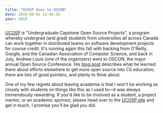 ```yaml
---
title: "UCOSP Goes to OSCON"
date: 2010-08-05 15:46:26
year: 2010
---
```

<a href="http://ucosp.ca/">UCOSP</a> is "Undergraduate Capstone Open Source Projects", a program whereby undergrad (and grad) students from universities all across Canada can work together in distributed teams on software development projects for course credit. It's running again this fall with backing from O'Reilly, Google, and the Canadian Association of Computer Science, and back in July, Andrew Louis (one of the organizers) went to OSCON, the major annual Open Source Conference. His <a href="http://ucosp.ca/news/2010/08/oscon-open-source-in-academia/">blog post</a> describes what he learned there about efforts elsewhere to get more open source into CS education; there are lots of good pointers, and plenty to think about.

One of my few regrets about leaving academia is that I won't be working as closely with students on things like this as I used to—it was always tremendously rewarding. If you'd like to be involved as a student, a project mentor, or an academic sponsor, please head over to the <a href="http://ucosp.ca/">UCOSP site</a> and get in touch. I promise you'll be glad you did.
